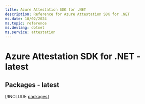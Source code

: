 ```yaml
---
title: Azure Attestation SDK for .NET
description: Reference for Azure Attestation SDK for .NET
ms.date: 10/02/2024
ms.topic: reference
ms.devlang: dotnet
ms.service: attestation
---
```

# Azure Attestation SDK for .NET - latest
## Packages - latest
[!INCLUDE [packages](attestation-index.md)]
